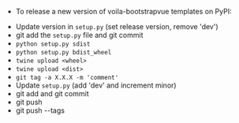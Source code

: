 - To release a new version of voila-bootstrapvue templates on PyPI:

* Update version in `setup.py` (set release version, remove 'dev')
* git add the `setup.py` file and git commit
* `python setup.py sdist`
* `python setup.py bdist_wheel`
* `twine upload <wheel>`
* `twine upload <dist>`
* `git tag -a X.X.X -m 'comment'`
* Update `setup.py` (add 'dev' and increment minor)
* git add and git commit
* git push
* git push --tags

